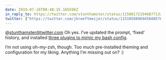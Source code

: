 ```yaml
---
date: 2019-07-16T08:48:15.165596Z
in_reply_to: https://twitter.com/stunthamster/status/1150817219468771329
twitter: ["https://twitter.com/jkreeftmeijer/status/1151050896945688576"]
---
```

@stunthamster@twitter.com Oh yes. I’ve updated the prompt, ‘fixed’ history, and installed [three plugins to mimic my bash config](https://github.com/jeffkreeftmeijer/dotfiles/blob/master/.zshrc#L19-L21).

I’m not using oh-my-zsh, though. Too much pre-installed theming and configuration for my liking. Anything I’m missing out on? :)
